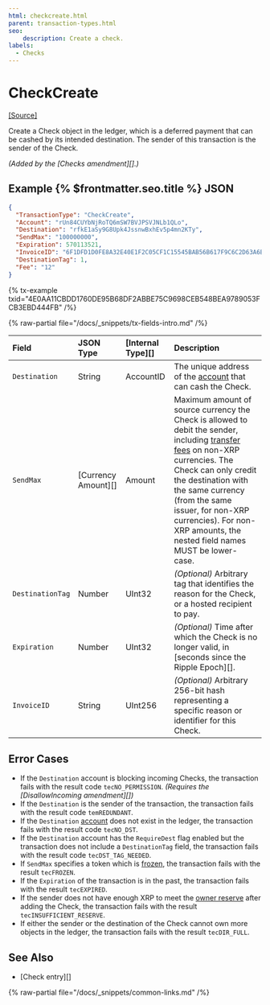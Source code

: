 ```yaml
---
html: checkcreate.html
parent: transaction-types.html
seo:
    description: Create a check.
labels:
  - Checks
---
```

# CheckCreate
[[Source]](https://github.com/XRPLF/rippled/blob/master/src/xrpld/app/tx/detail/CreateCheck.cpp "Source")

Create a Check object in the ledger, which is a deferred payment that can be cashed by its intended destination. The sender of this transaction is the sender of the Check.

_(Added by the [Checks amendment][].)_

## Example {% $frontmatter.seo.title %} JSON

```json
{
  "TransactionType": "CheckCreate",
  "Account": "rUn84CUYbNjRoTQ6mSW7BVJPSVJNLb1QLo",
  "Destination": "rfkE1aSy9G8Upk4JssnwBxhEv5p4mn2KTy",
  "SendMax": "100000000",
  "Expiration": 570113521,
  "InvoiceID": "6F1DFD1D0FE8A32E40E1F2C05CF1C15545BAB56B617F9C6C2D63A6B704BEF59B",
  "DestinationTag": 1,
  "Fee": "12"
}
```

{% tx-example txid="4E0AA11CBDD1760DE95B68DF2ABBE75C9698CEB548BEA9789053FCB3EBD444FB" /%}

{% raw-partial file="/docs/_snippets/tx-fields-intro.md" /%}

| Field            | JSON Type           | [Internal Type][] | Description     |
|:-----------------|:--------------------|:------------------|:----------------|
| `Destination`    | String              | AccountID         | The unique address of the [account](../../../../concepts/accounts/index.md) that can cash the Check. |
| `SendMax`        | [Currency Amount][] | Amount            | Maximum amount of source currency the Check is allowed to debit the sender, including [transfer fees](../../../../concepts/tokens/transfer-fees.md) on non-XRP currencies. The Check can only credit the destination with the same currency (from the same issuer, for non-XRP currencies). For non-XRP amounts, the nested field names MUST be lower-case. |
| `DestinationTag` | Number              | UInt32            | _(Optional)_ Arbitrary tag that identifies the reason for the Check, or a hosted recipient to pay. |
| `Expiration`     | Number              | UInt32            | _(Optional)_ Time after which the Check is no longer valid, in [seconds since the Ripple Epoch][]. |
| `InvoiceID`      | String              | UInt256           | _(Optional)_ Arbitrary 256-bit hash representing a specific reason or identifier for this Check. |

## Error Cases

- If the `Destination` account is blocking incoming Checks, the transaction fails with the result code `tecNO_PERMISSION`. _(Requires the [DisallowIncoming amendment][])_
- If the `Destination` is the sender of the transaction, the transaction fails with the result code `temREDUNDANT`.
- If the `Destination` [account](../../../../concepts/accounts/index.md) does not exist in the ledger, the transaction fails with the result code `tecNO_DST`.
- If the `Destination` account has the `RequireDest` flag enabled but the transaction does not include a `DestinationTag` field, the transaction fails with the result code `tecDST_TAG_NEEDED`.
- If `SendMax` specifies a token which is [frozen](../../../../concepts/tokens/fungible-tokens/freezes.md), the transaction fails with the result `tecFROZEN`.
- If the `Expiration` of the transaction is in the past, the transaction fails with the result `tecEXPIRED`.
- If the sender does not have enough XRP to meet the [owner reserve](../../../../concepts/accounts/reserves.md#owner-reserves) after adding the Check, the transaction fails with the result `tecINSUFFICIENT_RESERVE`.
- If either the sender or the destination of the Check cannot own more objects in the ledger, the transaction fails with the result `tecDIR_FULL`.

## See Also

- [Check entry][]

{% raw-partial file="/docs/_snippets/common-links.md" /%}
